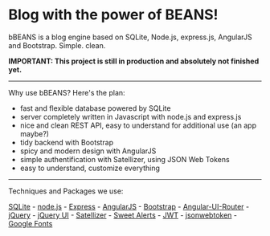 # Blog with the power of BEANS!
bBEANS is a blog engine based on SQLite, Node.js, express.js, AngularJS and Bootstrap. Simple. clean.

**IMPORTANT: This project is still in production and absolutely not finished yet.**

---

Why use bBEANS? Here's the plan:

- fast and flexible database powered by SQLite
- server completely written in Javascript with node.js and express.js
- nice and clean REST API, easy to understand for additional use (an app maybe?)
- tidy backend with Bootstrap
- spicy and modern design with AngularJS
- simple authentification with Satellizer, using JSON Web Tokens
- easy to understand, customize everything

---

Techniques and Packages we use:

[SQLite](https://www.sqlite.org/) - [node.js](https://nodejs.org/en/) - [Express](http://expressjs.com/de/) - [AngularJS](https://angularjs.org/) - [Bootstrap](http://getbootstrap.com/) - [Angular-UI-Router](https://github.com/angular-ui/ui-router) - [jQuery](https://jquery.com/) - [jQuery UI](http://jqueryui.com/) - [Satellizer](https://github.com/sahat/satellizer) - [Sweet Alerts](http://t4t5.github.io/sweetalert/) - [JWT](https://jwt.io/) - [jsonwebtoken](https://github.com/auth0/node-jsonwebtoken) - [Google Fonts](https://www.google.com/fonts)